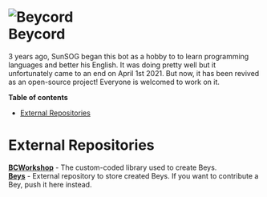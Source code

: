 ![Beycord](https://media.discordapp.net/attachments/827034946588639272/827045523256246282/340.png)  
Beycord
=======
3 years ago, SunSOG began this bot as a hobby to to learn programming languages and better his English. It was doing pretty well but it unfortunately came to an end on April 1st 2021. But now, it has been revived as an open-source project! Everyone is welcomed to work on it.

**Table of contents**
- [External Repositories](#external-repositories)

# External Repositories
**[BCWorkshop](https://github.com/SunSOG/bcworkshop)** - The custom-coded library used to create Beys.  
**[Beys](https://github.com/SunSOG/beys)** - External repository to store created Beys. If you want to contribute a Bey, push it here instead.